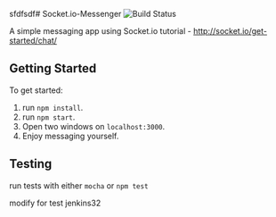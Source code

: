 sfdfsdf# Socket.io-Messenger
![Build Status](https://travis-ci.org/AlexTraher/Socket.Io-Messenger.svg?branch=master)

A simple messaging app using Socket.io tutorial - http://socket.io/get-started/chat/

## Getting Started
To get started:
  1. run `npm install`.
  2. run `npm start`.
  3. Open two windows on `localhost:3000`.
  4. Enjoy messaging yourself.

## Testing 
run tests with either `mocha` or `npm test`

modify for test jenkins32
  
